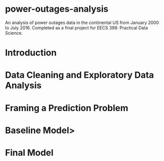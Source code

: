 # power-outages-analysis
An analysis of power outages data in the continental US from January 2000 to July 2016. Completed as a final project for EECS 398: Practical Data Science.

<h1>Introduction</h1>


<h1>Data Cleaning and Exploratory Data Analysis</h1>


<h1>Framing a Prediction Problem</h1>


<h1>Baseline Model></h1>


<h1>Final Model</h1>